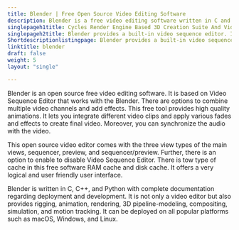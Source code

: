```yaml
---
title: Blender | Free Open Source Video Editing Software
description: Blender is a free video editing software written in C and C++ with many powerful features such as audio mixing, live preview, animations, and transitions.
singlepageh1title: Cycles Render Engine Based 3D Creation Suite And Video Editor
singlepageh2title: Blender provides a built-in video sequence editor. It comes up with many features such as splicing, video cuts, video masking, live preview, and color grading.
Shortdescriptionlistingpage: Blender provides a built-in video sequence editor. It comes up with many features such as splicing, video cuts, video masking, live preview, and color grading.
linktitle: blender
draft: false
weight: 5
layout: "single"

---
```


Blender is an open source free video editing software. It is based on Video Sequence Editor that works with the Blender. There are options to combine multiple video channels and add effects. This free tool provides high quality animations. It lets you integrate different video clips and apply various fades and effects to create final video. Moreover, you can synchronize the audio with the video.

This open source video editor comes with the three view types of the main views, sequencer, preview, and sequencer/preview. Further, there is an option to enable to disable Video Sequence Editor. There is tow type of cache in this free software RAM cache and disk cache. It offers a very logical and user friendly user interface.

Blender is written in C, C++, and Python with complete documentation regarding deployment and development. It is not only a video editor but also provides rigging, animation, rendering, 3D pipeline-modeling, compositing, simulation, and motion tracking. It can be deployed on all popular platforms such as macOS, Windows, and Linux.

<a class="anchor" id="requirements" name="requirements" style="font-size: 12.16px;"></a>